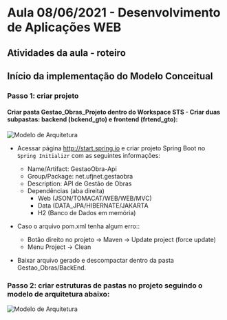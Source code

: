 # Aula 08/06/2021 - Desenvolvimento de Aplicações WEB
## Atividades da aula - roteiro

## Início da implementação do Modelo Conceitual

### Passo 1: criar projeto
#### Criar pasta Gestao_Obras_Projeto dentro do Workspace STS - Criar duas subpastas: backend (bckend_gto) e frontend (frtend_gto):

![Modelo de Arquitetura](https://github.com/marcoswagner-commits/gestao_obras_aula_daw/blob/947bf8022b213bb7fe183c39dae8c607a6d60212/pastas_projeto.png)


- Acessar página http://start.spring.io e criar projeto Spring Boot no `Spring Initializr` com as seguintes informações:
  - Name/Artifact: GestaoObra-Api 
  - Group/Package: net.ufjnet.gestaobra
  - Description: API de Gestão de Obras
  - Dependências (aba direita)
    - Web (JSON/TOMACAT/WEB/WEB/MVC)
    - Data (DATA_JPA/HIBERNATE/JAKARTA
    - H2 (Banco de Dados em memória)

- Caso o arquivo pom.xml tenha algum erro::
  - Botão direito no projeto -> Maven -> Update project (force update)
  - Menu Project -> Clean
  
- Baixar arquivo gerado e descompactar dentro da pasta Gestao_Obras/BackEnd.

### Passo 2: criar estruturas de pastas no projeto seguindo o modelo de arquitetura abaixo:
![Modelo de Arquitetura](https://github.com/marcoswagner-commits/gestao_obras_aula_daw/blob/947bf8022b213bb7fe183c39dae8c607a6d60212/modelo_camadas.png)

